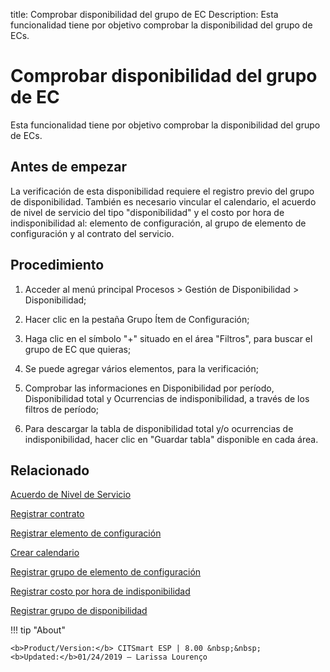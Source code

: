 title: Comprobar disponibilidad del grupo de EC
Description: Esta funcionalidad tiene por objetivo comprobar la disponibilidad del grupo de ECs.
# Comprobar disponibilidad del grupo de EC
Esta funcionalidad tiene por objetivo comprobar la disponibilidad del grupo de ECs.

Antes de empezar
----------------

La verificación de esta disponibilidad requiere el registro previo del grupo de
disponibilidad. También es necesario vincular el calendario, el acuerdo de nivel
de servicio del tipo "disponibilidad" y el costo por hora de indisponibilidad
al: elemento de configuración, al grupo de elemento de configuración y al
contrato del servicio.

Procedimiento
-------------

1.  Acceder al menú principal Procesos \> Gestión de Disponibilidad \>
    Disponibilidad;

2.  Hacer clic en la pestaña Grupo Ítem de Configuración;

3.  Haga clic en el símbolo "+" situado en el área "Filtros", para buscar el grupo de EC que quieras;

4.  Se puede agregar vários elementos, para la verificación;

5.  Comprobar las informaciones en Disponibilidad por período, Disponibilidad
    total y Ocurrencias de indisponibilidad, a través de los filtros de período;

6.  Para descargar la tabla de disponibilidad total y/o ocurrencias de
    indisponibilidad, hacer clic en "Guardar tabla" disponible en cada área.

Relacionado
----------------

[Acuerdo de Nivel de Servicio](/es-es/citsmart-esp-8/processes/service-level/use/service-level-agreement.html)

[Registrar contrato](/es-es/citsmart-esp-8/additional-features/contract-management/use/register-contract.html)

[Registrar elemento de configuración](/es-es/citsmart-esp-8/processes/configuration/use/register-CI.html)

[Crear calendario](/es-es/citsmart-esp-8/platform-administration/time/create-calendar.html)

[Registrar grupo de elemento de configuración](/es-es/citsmart-esp-8/processes/configuration/configuration/register-configuration-item-group.html)

[Registrar costo por hora de indisponibilidad](/es-es/citsmart-esp-8/processes/configuration/use/cost-per-hour-unavailability.html)

[Registrar grupo de disponibilidad](/es-es/citsmart-esp-8/processes/availability/configuration/register-availability-group.html)


!!! tip "About"

    <b>Product/Version:</b> CITSmart ESP | 8.00 &nbsp;&nbsp;
    <b>Updated:</b>01/24/2019 – Larissa Lourenço

